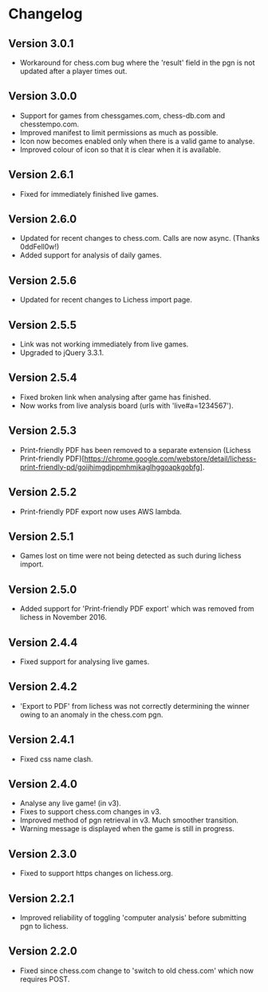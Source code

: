 # Changelog

## Version 3.0.1
* Workaround for chess.com bug where the 'result' field in the pgn is not updated after a player times out.

## Version 3.0.0
* Support for games from chessgames.com, chess-db.com and chesstempo.com.
* Improved manifest to limit permissions as much as possible.
* Icon now becomes enabled only when there is a valid game to analyse.
* Improved colour of icon so that it is clear when it is available.

## Version 2.6.1
* Fixed for immediately finished live games.

## Version 2.6.0
* Updated for recent changes to chess.com. Calls are now async. (Thanks 0ddFell0w!)
* Added support for analysis of daily games.

## Version 2.5.6
* Updated for recent changes to Lichess import page.

## Version 2.5.5

* Link was not working immediately from live games.  
* Upgraded to jQuery 3.3.1.

## Version 2.5.4

* Fixed broken link when analysing after game has finished.
* Now works from live analysis board (urls with 'live#a=1234567').

## Version 2.5.3

* Print-friendly PDF has been removed to a separate extension (Lichess Print-friendly PDF)[https://chrome.google.com/webstore/detail/lichess-print-friendly-pd/goijhimgdjppmhmjkaglhggoapkgobfg].

## Version 2.5.2

* Print-friendly PDF export now uses AWS lambda.

## Version 2.5.1

* Games lost on time were not being detected as such during lichess import.

## Version 2.5.0

* Added support for 'Print-friendly PDF export' which was removed from lichess in November 2016.

## Version 2.4.4

* Fixed support for analysing live games.

## Version 2.4.2

* 'Export to PDF' from lichess was not correctly determining the winner owing to an anomaly in the chess.com pgn.

## Version 2.4.1

* Fixed css name clash.

## Version 2.4.0

* Analyse any live game! (in v3).
* Fixes to support chess.com changes in v3.
* Improved method of pgn retrieval in v3. Much smoother transition.
* Warning message is displayed when the game is still in progress.

## Version 2.3.0

* Fixed to support https changes on lichess.org.

## Version 2.2.1

* Improved reliability of toggling 'computer analysis' before submitting pgn to lichess.

## Version 2.2.0

* Fixed since chess.com change to 'switch to old chess.com' which now requires POST.
